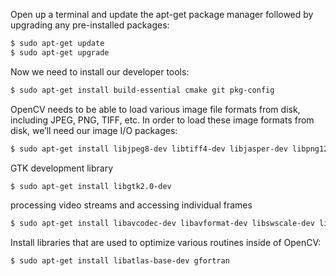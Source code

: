 Open up a terminal and update the apt-get  package manager followed by upgrading any pre-installed packages:
```sh
$ sudo apt-get update
$ sudo apt-get upgrade
```

Now we need to install our developer tools:
```sh
$ sudo apt-get install build-essential cmake git pkg-config
```

OpenCV needs to be able to load various image file formats from disk, including JPEG, PNG, TIFF, etc. In order to load these image formats from disk, we’ll need our image I/O packages:
```sh
$ sudo apt-get install libjpeg8-dev libtiff4-dev libjasper-dev libpng12-dev
```

GTK development library
```sh
$ sudo apt-get install libgtk2.0-dev
```

processing video streams and accessing individual frames
```sh
$ sudo apt-get install libavcodec-dev libavformat-dev libswscale-dev libv4l-dev
```

Install libraries that are used to optimize various routines inside of OpenCV:
```sh
$ sudo apt-get install libatlas-base-dev gfortran
```
